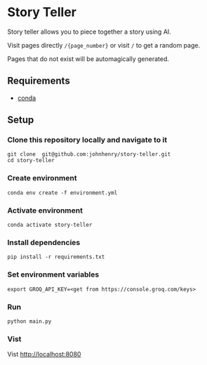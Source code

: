 # Story Teller

Story teller allows you to piece together a story using AI.

Visit pages directly `/{page_number}` or visit `/` to get a random page.

Pages that do not exist will be automagically generated.

## Requirements

- [conda](https://conda.io)

## Setup

### Clone this repository locally and navigate to it

```shell
git clone  git@github.com:johnhenry/story-teller.git
cd story-teller
```

### Create environment

```shell
conda env create -f environment.yml
```

### Activate environment

```shell
conda activate story-teller
```

### Install dependencies

```shell
pip install -r requirements.txt
```

### Set environment variables

```shell
export GROQ_API_KEY=<get from https://console.groq.com/keys>
```

### Run

```shell
python main.py
```

### Vist

Vist [http://localhost:8080](http://localhost:8080)

